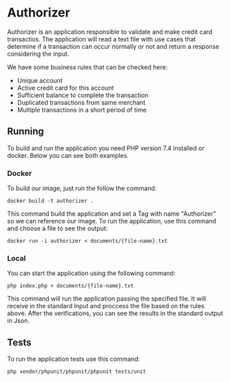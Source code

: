 # Authorizer


Authorizer is an application responsible to validate and make credit card transactios.
The application will read a text file with use cases that determine if a transaction can occur normally or not and return a response considering the input.

We have some business rules that can be checked here:

- Unique account
- Active credit card for this account
- Sufficient balance to complete the transaction
- Duplicated transactions from same merchant
- Multiple transactions in a short period of time


## Running

To build and run the application you need PHP version 7.4 installed or docker.
Below you can see both examples.


### Docker

To build our image, just run the follow the command:

    docker build -t authorizer .

This command build the application and set a Tag with name "Authorizer" so we can reference our image.
To run the application, use this command and choose a file to see the output:

`docker run -i authorizer < documents/{file-name}.txt`


### Local

You can start the application using the following command:

    php index.php < documents/{file-name}.txt

This command will run the application passing the specified file. It will receive in the standard Input and proccess the file based on the rules above.
After the verifications, you can see the results in the standard output in Json.

## Tests

To run the application tests use this command:

    php vendor/phpunit/phpunit/phpunit tests/unit